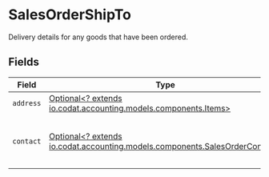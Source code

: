 # SalesOrderShipTo

Delivery details for any goods that have been ordered.


## Fields

| Field                                                                                                                       | Type                                                                                                                        | Required                                                                                                                    | Description                                                                                                                 |
| --------------------------------------------------------------------------------------------------------------------------- | --------------------------------------------------------------------------------------------------------------------------- | --------------------------------------------------------------------------------------------------------------------------- | --------------------------------------------------------------------------------------------------------------------------- |
| `address`                                                                                                                   | [Optional<? extends io.codat.accounting.models.components.Items>](../../models/components/Items.md)                         | :heavy_minus_sign:                                                                                                          | N/A                                                                                                                         |
| `contact`                                                                                                                   | [Optional<? extends io.codat.accounting.models.components.SalesOrderContact>](../../models/components/SalesOrderContact.md) | :heavy_minus_sign:                                                                                                          | Details of the named contact at the delivery address.                                                                       |